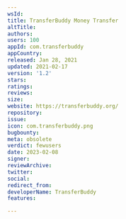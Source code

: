 ```yaml
---
wsId: 
title: TransferBuddy Money Transfer
altTitle: 
authors: 
users: 100
appId: com.transferbuddy
appCountry: 
released: Jan 28, 2021
updated: 2021-02-17
version: '1.2'
stars: 
ratings: 
reviews: 
size: 
website: https://transferbuddy.org/
repository: 
issue: 
icon: com.transferbuddy.png
bugbounty: 
meta: obsolete
verdict: fewusers
date: 2023-02-08
signer: 
reviewArchive: 
twitter: 
social: 
redirect_from: 
developerName: TransferBuddy
features: 

---
```


